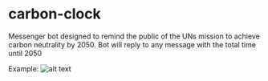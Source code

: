 # carbon-clock
Messenger bot designed to remind the public of the UNs mission to achieve carbon neutrality by 2050. Bot will reply to any message with the total time until 2050

Example:
![alt text](https://i.imgur.com/dsRhlV2.jpeg)
